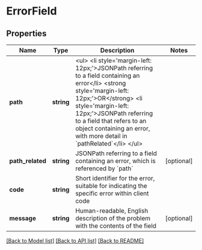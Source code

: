 # ErrorField

## Properties
Name | Type | Description | Notes
------------ | ------------- | ------------- | -------------
**path** | **string** | &lt;ul&gt; &lt;li style&#x3D;&#39;margin-left: 12px;&#39;&gt;JSONPath referring to a field containing an error&lt;/li&gt; &lt;strong style&#x3D;&#39;margin-left: 12px;&#39;&gt;OR&lt;/strong&gt; &lt;li style&#x3D;&#39;margin-left: 12px;&#39;&gt;JSONPath referring to a field that refers to an object containing an error, with more detail in &#x60;pathRelated&#x60;&lt;/li&gt; &lt;/ul&gt; | 
**path_related** | **string** | JSONPath referring to a field containing an error, which is referenced by &#x60;path&#x60; | [optional] 
**code** | **string** | Short identifier for the error, suitable for indicating the specific error within client code | 
**message** | **string** | Human-readable, English description of the problem with the contents of the field | [optional] 

[[Back to Model list]](../../README.md#documentation-for-models) [[Back to API list]](../../README.md#documentation-for-api-endpoints) [[Back to README]](../../README.md)


